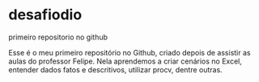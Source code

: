 # desafiodio
primeiro repositorio no github

Esse é o meu primeiro repositório no Github, criado depois de assistir as aulas do professor Felipe. Nela aprendemos a criar cenários no Excel, entender dados fatos e descritivos, utilizar procv, dentre outras.
